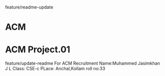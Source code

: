 feature/readme-update
# ACM
# ACM Project.01
feature/update-readme
For ACM Recruitment
Name:Muhammed Jasimkhan J L
Class: CSE-c
PLace: Anchal,Kollam
roll no:33
